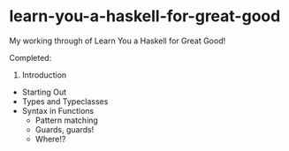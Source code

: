 learn-you-a-haskell-for-great-good
==================================

My working through of Learn You a Haskell for Great Good!

Completed:

1. Introduction
- Starting Out
- Types and Typeclasses
- Syntax in Functions
  - Pattern matching
  - Guards, guards!
  - Where!?
